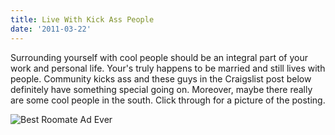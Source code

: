 ```yaml
---
title: Live With Kick Ass People
date: '2011-03-22'
---
```


Surrounding yourself with cool people should be an
integral part of your work and personal life. Your's truly happens to be
married and still lives with people. Community kicks ass and these guys in the
Craigslist post below definitely have something special going on. Moreover,
maybe there really are some cool people in the south. Click through for a
picture of the posting.

![Best Roomate Ad Ever][1]

[1]: http://i.imgur.com/DqG4x.jpg
